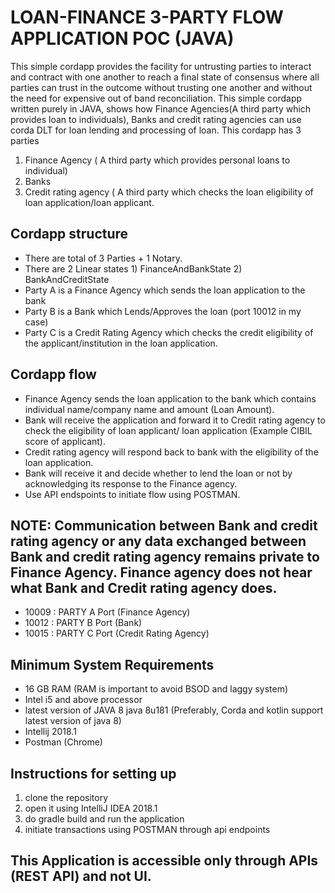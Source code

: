 # LOAN-FINANCE 3-PARTY FLOW APPLICATION POC (JAVA)

This simple cordapp provides the facility for untrusting parties to interact and contract with one another to reach a final state of consensus where all parties can trust in the outcome without trusting one another and without the need for expensive out of band reconciliation.
This simple cordapp written purely in JAVA, shows how Finance Agencies(A third party which provides loan to individuals), Banks and credit rating agencies can use corda DLT for loan lending and processing of loan. This cordapp has 3 parties 
1. Finance Agency ( A third party which provides personal loans to individual) 
2. Banks 
3. Credit rating agency ( A third party which checks the loan eligibility of loan application/loan applicant.

## Cordapp structure
*	There are total of 3 Parties + 1 Notary.
* There are 2 Linear states 1) FinanceAndBankState 2) BankAndCreditState
*	Party A is a Finance Agency which sends the loan application to the bank 
*	Party B is a Bank which Lends/Approves the loan (port 10012 in my case)
*	Party C is a Credit Rating Agency which checks the credit eligibility of the applicant/institution in the loan application. 

## Cordapp flow
*	Finance Agency sends the loan application to the bank which contains individual name/company name and amount (Loan Amount).
*	Bank will receive the application and forward it to Credit rating agency to check the eligibility of loan applicant/ loan application (Example CIBIL score of applicant).
*	Credit rating agency will respond back to bank with the eligibility of the loan application.
*	Bank will receive it and decide whether to lend the loan or not by acknowledging its response to the Finance agency.
*	Use API endspoints to initiate flow using POSTMAN.

## NOTE: Communication between Bank and credit rating agency or any data exchanged between Bank and credit rating agency remains private to Finance Agency. Finance agency does not hear what Bank and Credit rating agency does.

* 10009 : PARTY A Port (Finance Agency)
* 10012 : PARTY B Port (Bank)
* 10015 : PARTY C Port (Credit Rating Agency)

## Minimum System Requirements
* 16 GB RAM (RAM is important to avoid BSOD and laggy system)
* Intel i5 and above processor
* latest version of JAVA 8 java 8u181 (Preferably, Corda and kotlin support latest version of java 8)
* Intellij 2018.1
* Postman (Chrome)

## Instructions for setting up
1. clone the repository
2. open it using IntelliJ IDEA 2018.1
3. do gradle build and run the application
4. initiate transactions using POSTMAN through api endpoints

## This Application is accessible only through APIs (REST API) and not UI.


